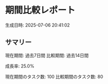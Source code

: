# 期間比較レポート

生成日時: 2025-07-06 20:41:02

## サマリー

現在期間: 過去7日間
比較期間: 過去14日間

成長率: 25.0%

現在期間のタスク数: 100
比較期間のタスク数: 80
